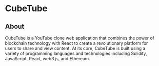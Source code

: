 # CubeTube

## About

CubeTube is a YouTube clone web application that combines the power of blockchain technology with React to create a revolutionary platform for users to share and view content. At its core, CubeTube is built using a variety of programming languages and technologies including Solidity, JavaScript, React, web3.js, and Ethereum.
